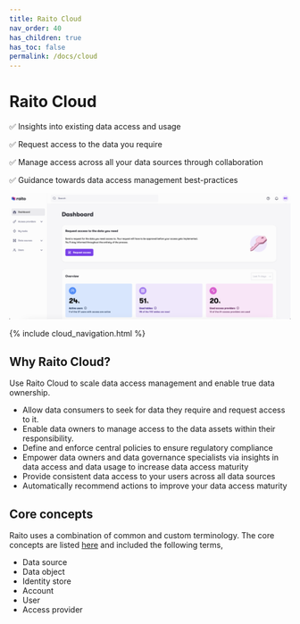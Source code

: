 ```yaml
---
title: Raito Cloud
nav_order: 40
has_children: true
has_toc: false
permalink: /docs/cloud
---
```


# Raito Cloud

✅ Insights into existing data access and usage

✅ Request access to the data you require

✅ Manage access across all your data sources through collaboration

✅ Guidance towards data access management best-practices

![Raito Overview](/assets/images/cloud/dashboard.png)


{% include cloud_navigation.html %}

## Why Raito Cloud?

Use Raito Cloud to scale data access management and enable true data ownership.

- Allow data consumers to seek for data they require and request access to it.
- Enable data owners to manage access to the data assets within their responsibility.
- Define and enforce central policies to ensure regulatory compliance
- Empower data owners and data governance specialists via insights in data access and data usage to increase data access maturity
- Provide consistent data access to your users across all data sources
- Automatically recommend actions to improve your data access maturity

## Core concepts

Raito uses a combination of common and custom terminology. The core concepts are listed [here](/docs/overview/concepts) and included the following terms, 
* Data source
* Data object
* Identity store
* Account
* User
* Access provider
